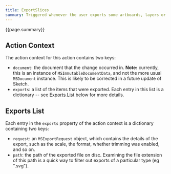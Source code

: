 ```yaml
---
title: ExportSlices
summary: Triggered whenever the user exports some artboards, layers or slices.
---
```


{{page.summary}}

## Action Context

The action context for this action contains two keys:

- `document`: the document that the change occurred in. **Note:** currently, this is an instance of `MSImmutableDocumentData`, and not the more usual `MSDocument` instance. This is likely to be corrected in a future update of Sketch.
- `exports`: a list of the items that were exported. Each entry in this list is a dictionary -- see [Exports List](#exports-list) below for more details.

## Exports List

Each entry in the `exports` property of the action context is a dictionary containing two keys:

- `request`: an `MSExportRequest` object, which contains the details of the export, such as the scale, the format, whether trimming was enabled, and so on.
- `path`: the path of the exported file on disc. Examining the file extension of this path is a quick way to filter out exports of a particular type (eg ".svg").
